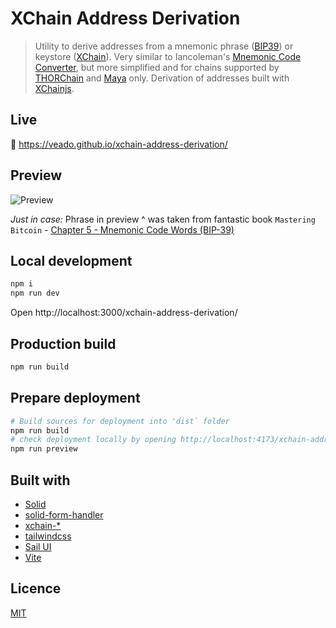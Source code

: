 # XChain Address Derivation

> Utility to derive addresses from a mnemonic phrase ([BIP39](https://github.com/bitcoin/bips/blob/master/bip-0039.mediawiki)) or keystore ([XChain](https://github.com/xchainjs/xchainjs-lib)). Very similar to Iancoleman's [Mnemonic Code Converter](https://iancoleman.io/bip39/), but more simplified and for chains supported by [THORChain](https://thorchain.org) and [Maya](https://www.mayaprotocol.com) only. Derivation of addresses built with [XChainjs](https://github.com/xchainjs/xchainjs-lib).


## Live

:eyes: https://veado.github.io/xchain-address-derivation/

## Preview

![Preview](./preview.gif)

*Just in case:* Phrase in preview ^ was taken from fantastic book `Mastering Bitcoin` - [Chapter 5 - Mnemonic Code Words (BIP-39)](https://github.com/bitcoinbook/bitcoinbook/blob/develop/ch05.asciidoc#mnemonic-code-words-bip-39)


## Local development

```bash
npm i
npm run dev
```
Open http://localhost:3000/xchain-address-derivation/

## Production build

```bash
npm run build
```

## Prepare deployment

```bash
# Build sources for deployment into 'dist` folder
npm run build
# check deployment locally by opening http://localhost:4173/xchain-address-derivation/
npm run preview
```

## Built with

- [Solid](https://www.solidjs.com)
- [solid-form-handler](https://solid-form-handler.com/)
- [xchain-*](https://github.com/xchainjs/xchainjs-lib/)
- [tailwindcss](https://tailwindcss.com)
- [Sail UI](https://github.com/sailui/ui)
- [Vite](https://vitejs.dev/)


## Licence

[MIT](./LICENSE)
